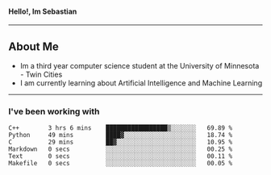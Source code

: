 #### Hello!, Im Sebastian


---
## About Me
- Im a third year computer science student at the University of Minnesota - Twin Cities
- I am currently learning about Artificial Intelligence and Machine Learning

---

### I've been working with
<!--START_SECTION:waka-->

```text
C++        3 hrs 6 mins    █████████████████▒░░░░░░░   69.89 %
Python     49 mins         ████▓░░░░░░░░░░░░░░░░░░░░   18.74 %
C          29 mins         ██▓░░░░░░░░░░░░░░░░░░░░░░   10.95 %
Markdown   0 secs          ░░░░░░░░░░░░░░░░░░░░░░░░░   00.25 %
Text       0 secs          ░░░░░░░░░░░░░░░░░░░░░░░░░   00.11 %
Makefile   0 secs          ░░░░░░░░░░░░░░░░░░░░░░░░░   00.05 %
```

<!--END_SECTION:waka-->


